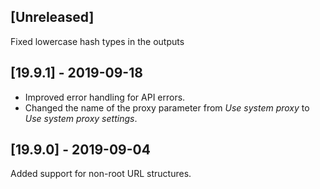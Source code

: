 ## [Unreleased]
Fixed lowercase hash types in the outputs

## [19.9.1] - 2019-09-18
  - Improved error handling for API errors.
  - Changed the name of the proxy parameter from *Use system proxy* to *Use system proxy settings*.

## [19.9.0] - 2019-09-04
Added support for non-root URL structures.
